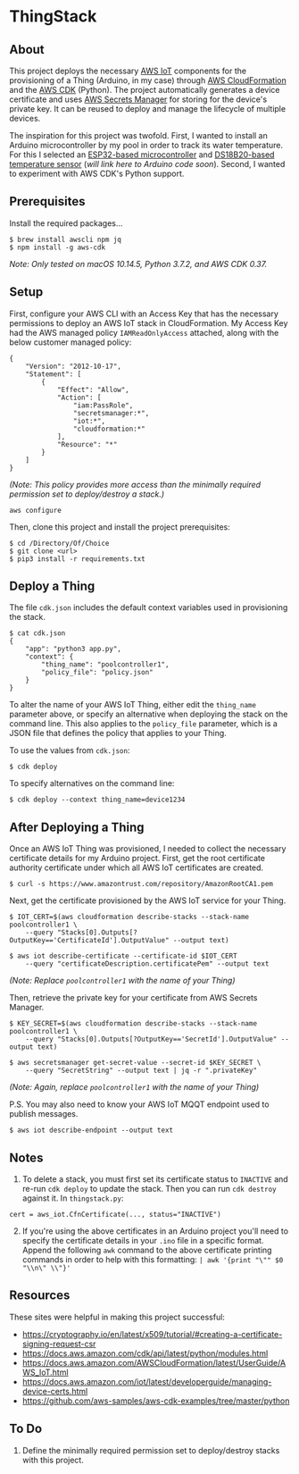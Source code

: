 # ThingStack

## About

This project deploys the necessary [AWS IoT](https://aws.amazon.com/iot/) components for the provisioning of a Thing (Arduino, in my case) through [AWS CloudFormation](https://aws.amazon.com/cloudformation/) and the [AWS CDK](https://github.com/awslabs/aws-cdk) (Python). The project automatically generates a device certificate and uses [AWS Secrets Manager](https://aws.amazon.com/secrets-manager/) for storing for the device's private key. It can be reused to deploy and manage the lifecycle of multiple devices.

The inspiration for this project was twofold. First, I wanted to install an Arduino microcontroller by my pool in order to track its water temperature. For this I selected an [ESP32-based microcontroller](https://www.amazon.com/dp/B0718T232Z/ref=cm_sw_em_r_mt_dp_U_HlShDb8YN7AT7) and [DS18B20-based temperature sensor](https://www.amazon.com/dp/B01MY8U394/ref=cm_sw_em_r_mt_dp_U_kmShDbWT4C6YH) (_will link here to Arduino code soon_). Second, I wanted to experiment with AWS CDK's Python support.

## Prerequisites
Install the required packages...
```
$ brew install awscli npm jq
$ npm install -g aws-cdk
```
_Note: Only tested on macOS 10.14.5, Python 3.7.2, and AWS CDK 0.37._

## Setup
First, configure your AWS CLI with an Access Key that has the necessary permissions to deploy an AWS IoT stack in CloudFormation. My Access Key had the AWS managed policy `IAMReadOnlyAccess` attached, along with the below customer managed policy:
```
{
    "Version": "2012-10-17",
    "Statement": [
        {
            "Effect": "Allow",
            "Action": [
                "iam:PassRole",
                "secretsmanager:*",
                "iot:*",
                "cloudformation:*"
            ],
            "Resource": "*"
        }
    ]
}
```
_(Note: This policy provides more access than the minimally required permission set to deploy/destroy a stack.)_

```
aws configure
```

Then, clone this project and install the project prerequisites:
```
$ cd /Directory/Of/Choice
$ git clone <url>
$ pip3 install -r requirements.txt
```

## Deploy a Thing
The file `cdk.json` includes the default context variables used in provisioning the stack.
```
$ cat cdk.json 
{
    "app": "python3 app.py",
    "context": {
        "thing_name": "poolcontroller1",
        "policy_file": "policy.json"
    }
}
```
To alter the name of your AWS IoT Thing, either edit the `thing_name` parameter above, or specify an alternative when deploying the stack on the command line. This also applies to the `policy_file` parameter, which is a JSON file that defines the policy that applies to your Thing.

To use the values from `cdk.json`:
```
$ cdk deploy
```

To specify alternatives on the command line:
```
$ cdk deploy --context thing_name=device1234
```

## After Deploying a Thing
Once an AWS IoT Thing was provisioned, I needed to collect the necessary certificate details for my Arduino project. First, get the root certificate authority certificate under which all AWS IoT certificates are created.
```
$ curl -s https://www.amazontrust.com/repository/AmazonRootCA1.pem
```

Next, get the certificate provisioned by the AWS IoT service for your Thing.
```
$ IOT_CERT=$(aws cloudformation describe-stacks --stack-name poolcontroller1 \
    --query "Stacks[0].Outputs[?OutputKey=='CertificateId'].OutputValue" --output text)

$ aws iot describe-certificate --certificate-id $IOT_CERT
    --query "certificateDescription.certificatePem" --output text
```
_(Note: Replace `poolcontroller1` with the name of your Thing)_

Then, retrieve the private key for your certificate from AWS Secrets Manager.
```
$ KEY_SECRET=$(aws cloudformation describe-stacks --stack-name poolcontroller1 \
    --query "Stacks[0].Outputs[?OutputKey=='SecretId'].OutputValue" --output text)

$ aws secretsmanager get-secret-value --secret-id $KEY_SECRET \
    --query "SecretString" --output text | jq -r ".privateKey"
```
_(Note: Again, replace `poolcontroller1` with the name of your Thing)_

P.S. You may also need to know your AWS IoT MQQT endpoint used to publish messages.
```
$ aws iot describe-endpoint --output text
```

## Notes
1. To delete a stack, you must first set its certificate status to `INACTIVE` and re-run `cdk deploy` to update the stack. Then you can run `cdk destroy` against it. In `thingstack.py`:
```
cert = aws_iot.CfnCertificate(..., status="INACTIVE")
```
2. If you're using the above certificates in an Arduino project you'll need to specify the certificate details in your `.ino` file in a specific format. Append the following `awk` command to the above certificate printing commands in order to help with this formatting: `| awk '{print "\"" $0 "\\n\" \\"}'`

## Resources
These sites were helpful in making this project successful:
* https://cryptography.io/en/latest/x509/tutorial/#creating-a-certificate-signing-request-csr
* https://docs.aws.amazon.com/cdk/api/latest/python/modules.html
* https://docs.aws.amazon.com/AWSCloudFormation/latest/UserGuide/AWS_IoT.html
* https://docs.aws.amazon.com/iot/latest/developerguide/managing-device-certs.html
* https://github.com/aws-samples/aws-cdk-examples/tree/master/python

## To Do
1. Define the minimally required permission set to deploy/destroy stacks with this project.